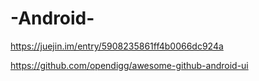 # -Android-

https://juejin.im/entry/5908235861ff4b0066dc924a

https://github.com/opendigg/awesome-github-android-ui
